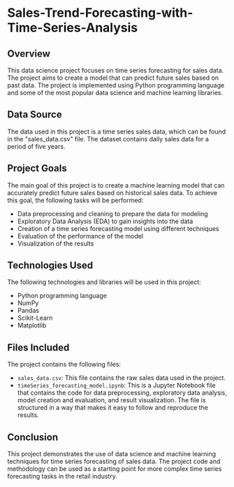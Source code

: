 # Sales-Trend-Forecasting-with-Time-Series-Analysis

## Overview

This data science project focuses on time series forecasting for sales data. The project aims to create a model that can predict future sales based on past data. The project is implemented using Python programming language and some of the most popular data science and machine learning libraries.

## Data Source

The data used in this project is a time series sales data, which can be found in the "sales_data.csv" file. The dataset contains daily sales data for a period of five years.

## Project Goals

The main goal of this project is to create a machine learning model that can accurately predict future sales based on historical sales data. To achieve this goal, the following tasks will be performed:

- Data preprocessing and cleaning to prepare the data for modeling
- Exploratory Data Analysis (EDA) to gain insights into the data
- Creation of a time series forecasting model using different techniques
- Evaluation of the performance of the model
- Visualization of the results

## Technologies Used

The following technologies and libraries will be used in this project:

- Python programming language
- NumPy
- Pandas
- Scikit-Learn
- Matplotlib

## Files Included

The project contains the following files:

- `sales_data.csv`: This file contains the raw sales data used in the project.
- `timeSeries_forecasting_model.ipynb`: This is a Jupyter Notebook file that contains the code for data preprocessing, exploratory data analysis, model creation and evaluation, and result visualization. The file is structured in a way that makes it easy to follow and reproduce the results.

## Conclusion

This project demonstrates the use of data science and machine learning techniques for time series forecasting of sales data. The project code and methodology can be used as a starting point for more complex time series forecasting tasks in the retail industry.
